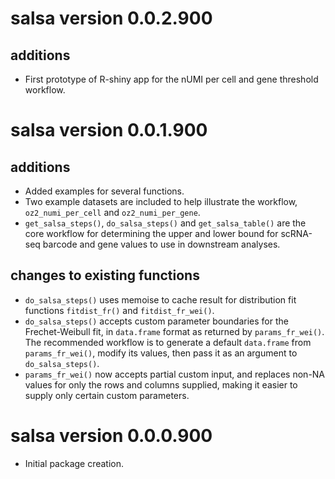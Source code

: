 # salsa version 0.0.2.900

## additions

* First prototype of R-shiny app for the nUMI per cell and gene
threshold workflow.

# salsa version 0.0.1.900

## additions

* Added examples for several functions.
* Two example datasets are included to help illustrate the workflow,
`oz2_numi_per_cell` and `oz2_numi_per_gene`.
* `get_salsa_steps()`, `do_salsa_steps()` and `get_salsa_table()` are
the core workflow for determining the upper and lower bound for
scRNA-seq barcode and gene values to use in downstream analyses.

## changes to existing functions

* `do_salsa_steps()` uses memoise to cache result for distribution fit
functions `fitdist_fr()` and `fitdist_fr_wei()`.
* `do_salsa_steps()` accepts custom parameter boundaries for the
Frechet-Weibull fit, in `data.frame` format as returned by
`params_fr_wei()`. The recommended workflow is to generate a default
`data.frame` from `params_fr_wei()`, modify its values, then
pass it as an argument to `do_salsa_steps()`.
* `params_fr_wei()` now accepts partial custom input, and replaces
non-NA values for only the rows and columns supplied, making it easier
to supply only certain custom parameters.

# salsa version 0.0.0.900

* Initial package creation.

